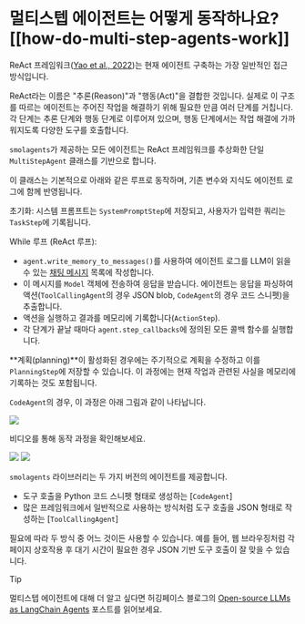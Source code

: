 # 멀티스텝 에이전트는 어떻게 동작하나요?[[how-do-multi-step-agents-work]]

ReAct 프레임워크([Yao et al., 2022](https://huggingface.co/papers/2210.03629))는 현재 에이전트 구축하는 가장 일반적인 접근 방식입니다.

ReAct라는 이름은 "추론(Reason)"과 "행동(Act)"을 결합한 것입니다. 실제로 이 구조를 따르는 에이전트는 주어진 작업을 해결하기 위해 필요한 만큼 여러 단계를 거칩니다. 각 단계는 추론 단계와 행동 단계로 이루어져 있으며, 행동 단계에서는 작업 해결에 가까워지도록 다양한 도구를 호출합니다.

`smolagents`가 제공하는 모든 에이전트는 ReAct 프레임워크를 추상화한 단일 `MultiStepAgent` 클래스를 기반으로 합니다.

이 클래스는 기본적으로 아래와 같은 루프로 동작하며, 기존 변수와 지식도 에이전트 로그에 함께 반영됩니다.

초기화: 시스템 프롬프트는 `SystemPromptStep`에 저장되고, 사용자가 입력한 쿼리는 `TaskStep`에 기록됩니다.

While 루프 (ReAct 루프):

- `agent.write_memory_to_messages()`를 사용하여 에이전트 로그를 LLM이 읽을 수 있는 [채팅 메시지](https://huggingface.co/docs/transformers/en/chat_templating) 목록에 작성합니다.
- 이 메시지를 `Model` 객체에 전송하여 응답을 받습니다. 에이전트는 응답을 파싱하여 액션(`ToolCallingAgent`의 경우 JSON blob, `CodeAgent`의 경우 코드 스니펫)을 추출합니다.
- 액션을 실행하고 결과를 메모리에 기록합니다(`ActionStep`).
- 각 단계가 끝날 때마다 `agent.step_callbacks`에 정의된 모든 콜백 함수를 실행합니다.

**계획(planning)**이 활성화된 경우에는 주기적으로 계획을 수정하고 이를 `PlanningStep`에 저장할 수 있습니다. 이 과정에는 현재 작업과 관련된 사실을 메모리에 기록하는 것도 포함됩니다.

`CodeAgent`의 경우, 이 과정은 아래 그림과 같이 나타납니다.

<div class="flex justify-center">
    <img
        src="https://huggingface.co/datasets/huggingface/documentation-images/resolve/main/smolagents/codeagent_docs.png"
    />
</div>

비디오를 통해 동작 과정을 확인해보세요.

<div class="flex justify-center">
    <img
        class="block dark:hidden"
        src="https://huggingface.co/datasets/huggingface/documentation-images/resolve/main/transformers/Agent_ManimCE.gif"
    />
    <img
        class="hidden dark:block"
        src="https://huggingface.co/datasets/huggingface/documentation-images/resolve/main/transformers/Agent_ManimCE.gif"
    />
</div>

`smolagents` 라이브러리는 두 가지 버전의 에이전트를 제공합니다.
- 도구 호출을 Python 코드 스니펫 형태로 생성하는 [`CodeAgent`]
- 많은 프레임워크에서 일반적으로 사용하는 방식처럼 도구 호출을 JSON 형태로 작성하는 [`ToolCallingAgent`]

필요에 따라 두 방식 중 어느 것이든 사용할 수 있습니다. 예를 들어, 웹 브라우징처럼 각 페이지 상호작용 후 대기 시간이 필요한 경우 JSON 기반 도구 호출이 잘 맞을 수 있습니다.

> [!TIP]
> 멀티스텝 에이전트에 대해 더 알고 싶다면 허깅페이스 블로그의 [Open-source LLMs as LangChain Agents](https://huggingface.co/blog/open-source-llms-as-agents) 포스트를 읽어보세요.
